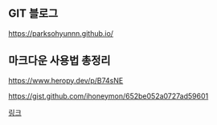 ## GIT 블로그
https://parksohyunnn.github.io/   


## 마크다운 사용법 총정리   
https://www.heropy.dev/p/B74sNE   

https://gist.github.com/ihoneymon/652be052a0727ad59601   


[링크](ㅎㅁㅇㄴㅀㅁㅇㅀ)   

